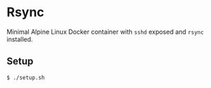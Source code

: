 # Rsync

Minimal Alpine Linux Docker container with `sshd` exposed and `rsync` installed.

## Setup

```
$ ./setup.sh
```

